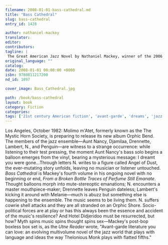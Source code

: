 ```yaml
---
filename: 2008-01-01-bass-cathedral.md
title: "Bass Cathedral"
slug: bass-cathedral
entry_id: 1428

author: nathaniel-mackey
translator: 
editor: 
contributors: 
tagline: |
 The Great American Jazz Novel by Nathaniel Mackey, winner of the 2006 National Book Award
original_language: ""
catalog: 
date: 2008-01-01 00:00:00 +0000 
isbn: 9780811217200
nd_id: 1097

cover_image: Bass_Cathedral.jpg

path: /book/bass-cathedral
layout: book
category: Fiction
categories: 
tags: ['21st century American fiction', 'avant-garde', 'dreams', 'jazz']
---
```

Los Angeles, October 1982: Molimo m'Atet, formerly known as the The Mystic Horn Society, is preparing to release its new album Orphic Bend. The members of the jazz ensemble—Aunt Nancy, Djamilaa, Drennette, Lambert, N., and Penguin—are witness to a strange occurrence: while listening to their test pressing, the moment Aunt Nancy's bass solo begins a balloon emerges from the vinyl, bearing a mysterious message: I dreamt you were gone...Through letters N. writes to a figure called Angel of Dust, the ever-mutating story unfolds, leaving no musician or listener untouched. *Bass Cathedral* is Mackey's fourth volume in his ongoing novel with no beginning or end, *From a Broken Bottle Traces of Perfume Still Emanate*. Thought balloons morph into mute-stereoptic emanations; N. encounters a master mouthpiece-maker; Drennette leaves Penguin dateless; Lambert's kicking it around with Melanie—much is abuzz but something else is happening to the ensemble. The music seems to be living them. N. suffers cowrie shell attacks and they are all stranded on an Orphic Shore. Socio-political forces are at play or has this always been the essence and accident of the music's resilience? And Hotel Didjeridoo must be resurrected, but how? Myth spins music spins thought spins sex—Mackey's post-bop boxless box set is, as the *Utne Reader* wrote, "Avant-garde literature you can love: an evolving multivolume novel of the jazz world that plays with language and ideas the way Thelonious Monk plays with flatted fifths."





